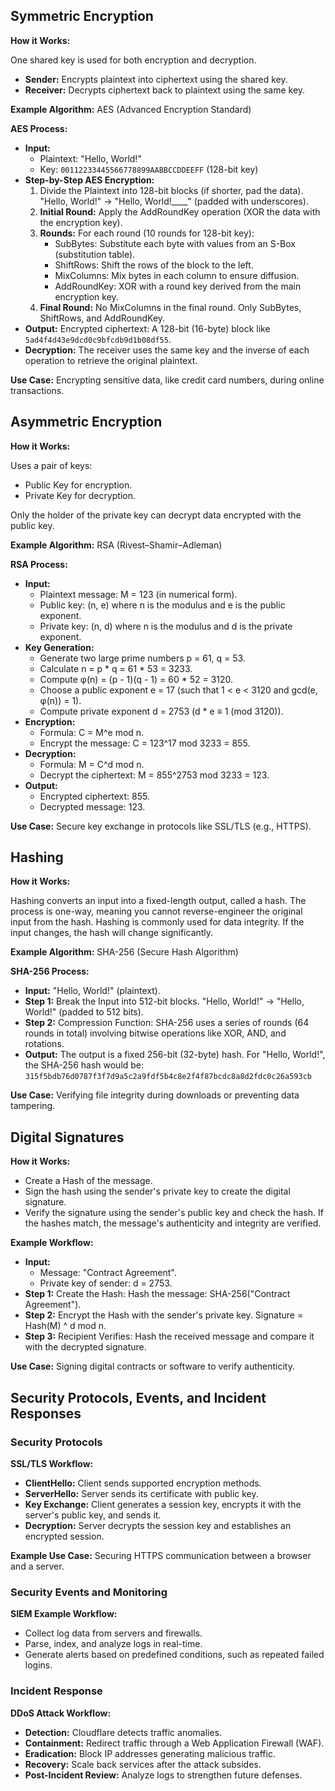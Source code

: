 ## Symmetric Encryption

**How it Works:**

One shared key is used for both encryption and decryption.

*   **Sender:** Encrypts plaintext into ciphertext using the shared key.
*   **Receiver:** Decrypts ciphertext back to plaintext using the same key.

**Example Algorithm:** AES (Advanced Encryption Standard)

**AES Process:**

*   **Input:**
    *   Plaintext: "Hello, World!"
    *   Key: `00112233445566778899AABBCCDDEEFF` (128-bit key)
*   **Step-by-Step AES Encryption:**
    1.  Divide the Plaintext into 128-bit blocks (if shorter, pad the data). "Hello, World!" → "Hello, World!____" (padded with underscores).
    2.  **Initial Round:** Apply the AddRoundKey operation (XOR the data with the encryption key).
    3.  **Rounds:** For each round (10 rounds for 128-bit key):
        *   SubBytes: Substitute each byte with values from an S-Box (substitution table).
        *   ShiftRows: Shift the rows of the block to the left.
        *   MixColumns: Mix bytes in each column to ensure diffusion.
        *   AddRoundKey: XOR with a round key derived from the main encryption key.
    4.  **Final Round:** No MixColumns in the final round. Only SubBytes, ShiftRows, and AddRoundKey.
*   **Output:** Encrypted ciphertext: A 128-bit (16-byte) block like `5ad4f4d43e9dcd0c9bfcdb9d1b08df55`.
*   **Decryption:** The receiver uses the same key and the inverse of each operation to retrieve the original plaintext.

**Use Case:** Encrypting sensitive data, like credit card numbers, during online transactions.

## Asymmetric Encryption

**How it Works:**

Uses a pair of keys:

*   Public Key for encryption.
*   Private Key for decryption.

Only the holder of the private key can decrypt data encrypted with the public key.

**Example Algorithm:** RSA (Rivest–Shamir–Adleman)

**RSA Process:**

*   **Input:**
    *   Plaintext message: M = 123 (in numerical form).
    *   Public key: (n, e) where n is the modulus and e is the public exponent.
    *   Private key: (n, d) where n is the modulus and d is the private exponent.
*   **Key Generation:**
    *   Generate two large prime numbers p = 61, q = 53.
    *   Calculate n = p * q = 61 * 53 = 3233.
    *   Compute φ(n) = (p - 1)(q - 1) = 60 * 52 = 3120.
    *   Choose a public exponent e = 17 (such that 1 < e < 3120 and gcd(e, φ(n)) = 1).
    *   Compute private exponent d = 2753 (d * e ≡ 1 (mod 3120)).
*   **Encryption:**
    *   Formula: C = M^e mod n.
    *   Encrypt the message: C = 123^17 mod 3233 = 855.
*   **Decryption:**
    *   Formula: M = C^d mod n.
    *   Decrypt the ciphertext: M = 855^2753 mod 3233 = 123.
*   **Output:**
    *   Encrypted ciphertext: 855.
    *   Decrypted message: 123.

**Use Case:** Secure key exchange in protocols like SSL/TLS (e.g., HTTPS).

## Hashing

**How it Works:**

Hashing converts an input into a fixed-length output, called a hash. The process is one-way, meaning you cannot reverse-engineer the original input from the hash. Hashing is commonly used for data integrity. If the input changes, the hash will change significantly.

**Example Algorithm:** SHA-256 (Secure Hash Algorithm)

**SHA-256 Process:**

*   **Input:** "Hello, World!" (plaintext).
*   **Step 1:** Break the Input into 512-bit blocks. "Hello, World!" → "Hello, World!" (padded to 512 bits).
*   **Step 2:** Compression Function: SHA-256 uses a series of rounds (64 rounds in total) involving bitwise operations like XOR, AND, and rotations.
*   **Output:** The output is a fixed 256-bit (32-byte) hash. For "Hello, World!", the SHA-256 hash would be: `315f5bdb76d0787f3f7d9a5c2a9fdf5b4c8e2f4f87bcdc8a8d2fdc0c26a593cb`

**Use Case:** Verifying file integrity during downloads or preventing data tampering.

## Digital Signatures

**How it Works:**

*   Create a Hash of the message.
*   Sign the hash using the sender's private key to create the digital signature.
*   Verify the signature using the sender's public key and check the hash. If the hashes match, the message's authenticity and integrity are verified.

**Example Workflow:**

*   **Input:**
    *   Message: "Contract Agreement".
    *   Private key of sender: d = 2753.
*   **Step 1:** Create the Hash: Hash the message: SHA-256("Contract Agreement").
*   **Step 2:** Encrypt the Hash with the sender's private key. Signature = Hash(M) ^ d mod n.
*   **Step 3:** Recipient Verifies: Hash the received message and compare it with the decrypted signature.

**Use Case:** Signing digital contracts or software to verify authenticity.

## Security Protocols, Events, and Incident Responses

### Security Protocols

**SSL/TLS Workflow:**

*   **ClientHello:** Client sends supported encryption methods.
*   **ServerHello:** Server sends its certificate with public key.
*   **Key Exchange:** Client generates a session key, encrypts it with the server's public key, and sends it.
*   **Decryption:** Server decrypts the session key and establishes an encrypted session.

**Example Use Case:** Securing HTTPS communication between a browser and a server.

### Security Events and Monitoring

**SIEM Example Workflow:**

*   Collect log data from servers and firewalls.
*   Parse, index, and analyze logs in real-time.
*   Generate alerts based on predefined conditions, such as repeated failed logins.

### Incident Response

**DDoS Attack Workflow:**

*   **Detection:** Cloudflare detects traffic anomalies.
*   **Containment:** Redirect traffic through a Web Application Firewall (WAF).
*   **Eradication:** Block IP addresses generating malicious traffic.
*   **Recovery:** Scale back services after the attack subsides.
*   **Post-Incident Review:** Analyze logs to strengthen future defenses.
